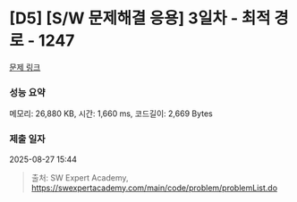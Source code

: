 # [D5] [S/W 문제해결 응용] 3일차 - 최적 경로 - 1247 

[문제 링크](https://swexpertacademy.com/main/code/problem/problemDetail.do?contestProbId=AV15OZ4qAPICFAYD) 

### 성능 요약

메모리: 26,880 KB, 시간: 1,660 ms, 코드길이: 2,669 Bytes

### 제출 일자

2025-08-27 15:44



> 출처: SW Expert Academy, https://swexpertacademy.com/main/code/problem/problemList.do